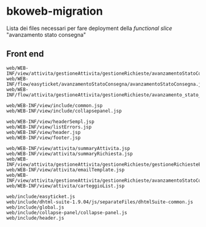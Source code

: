 # bkoweb-migration

Lista dei files necessari per fare deployment della *functional slice* "avanzamento stato consegna"

## Front end

    web/WEB-INF/view/attivita/gestioneAttivita/gestioneRichieste/avanzamentoStatoConsegna.jsp
    web/WEB-INF/flow/easyticket/avanzamentoStatoConsegna/avanzamentoStatoConsegna.jsp
    web/WEB-INF/flow/attivita/gestioneAttivita/gestioneRichieste/avanzamento_stato_consegna/avanzamento_stato_consegna.jsp

    web/WEB-INF/view/include/common.jsp
    web/WEB-INF/view/include/collapsepanel.jsp

    web/WEB-INF/view/headerSempl.jsp
    web/WEB-INF/view/listErrors.jsp
    web/WEB-INF/view/header.jsp
    web/WEB-INF/view/footer.jsp

    web/WEB-INF/view/attivita/summaryAttivita.jsp
    web/WEB-INF/view/attivita/summaryRichiesta.jsp
    web/WEB-INF/view/attivita/gestioneAttivita/gestioneRichieste/gestioneRichiesteErrors.jsp
    web/WEB-INF/view/attivita/emailTemplate.jsp
    web/WEB-INF/view/attivita/gestioneAttivita/gestioneRichieste/avanzamentoStatoConsegna.jsp
    web/WEB-INF/view/attivita/carteggioList.jsp
    
    web/include/easyticket.js
    web/include/dhtml-suite-1.9.04/js/separateFiles/dhtmlSuite-common.js
    web/include/global.js
    web/include/collapse-panel/collapse-panel.js
    web/include/header.js